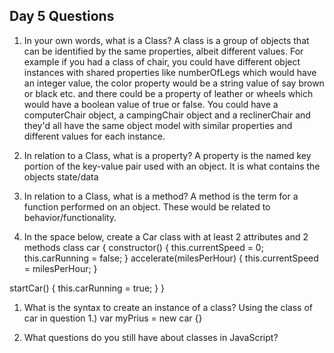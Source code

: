 ## Day 5 Questions

1. In your own words, what is a Class?
A class is a group of objects that can be identified by the same properties, albeit different values. For example if you had a
class of chair, you could have different object instances with shared properties like numberOfLegs which would have an integer value, the
color property would be a string value of say brown or black etc. and there could be a property of leather or wheels which would have a boolean value of true or false. You could have a computerChair object, a campingChair object and a reclinerChair and they'd all have the same object model with similar properties and different values for each instance.

1. In relation to a Class, what is a property?
A property is the named key portion of the key-value pair used with an object. It is what contains the objects state/data

1. In relation to a Class, what is a method?
A method is the term for a function performed on an object. These would be related to behavior/functionality.

1. In the space below, create a Car class with at least 2 attributes and 2 methods
class car {
  constructor() {
    this.currentSpeed = 0;
    this.carRunning = false;
  }
  accelerate(milesPerHour) {
    this.currentSpeed = milesPerHour;
  }

  startCar() {
    this.carRunning = true;
  }
}

1. What is the syntax to create an instance of a class?
Using the class of car in question 1.) var myPrius = new car {}

1. What questions do you still have about classes in JavaScript?
 
